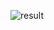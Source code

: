 
![result](https://user-images.githubusercontent.com/47618299/106614915-3d79b280-65af-11eb-9bb0-dc17078a0eb4.gif)
